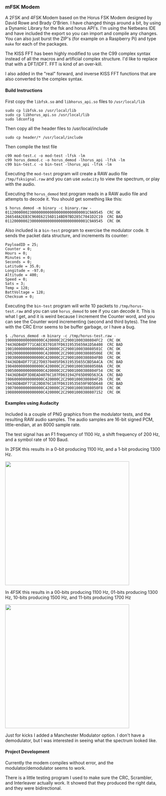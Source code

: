 ### mFSK Modem
A 2FSK and 4FSK Modem based on the Horus FSK Modem designed by David Rowe and Brady O'Brien. I have changed things around a bit, by using a Dynamic Library for the fsk and horus API's. I'm using the Netbeans IDE and have included the export so you can import and compile any changes. You can also just burst the ZIP's (for example on a Raspberry Pi) and type ```make``` for each of the packages.

The KISS FFT has been highly modified to use the C99 complex syntax instead of all the macros and artificial complex structure. I'd like to replace that with a DFT/IDFT. FFT is kind of an over-kill.

I also added in the "real" forward, and inverse KISS FFT functions that are also converted to the complex syntax. 

#### Build Instructions
First copy the ```libfsk.so``` and ```libhorus_api.so``` files to ```/usr/local/lib```
```
sudo cp libfsk.so /usr/local/lib
sudo cp libhorus_api.so /usr/local/lib
sudo ldconfig
```
Then copy all the header files to /usr/local/include
```
sudo cp header/* /usr/local/include
```
Then compile the test file
```
c99 mod-test.c -o mod-test -lfsk -lm
c99 horus_demod.c -o horus_demod -lhorus_api -lfsk -lm
c99 bin-test.c -o bin-test -lhorus_api -lfsk -lm
```
Executing the ```mod-test``` program will create a RAW audio file ```/tmp/fsksignal.raw``` and you can use ```audacity``` to view the spectrum, or play with the audio.

Executing the ```horus_demod``` test program reads in a RAW audio file and attempts to decode it. You should get something like this:
```
$ horus_demod -m binary -c binary.raw -
0112000000230000000000000000000000001C9A9545  CRC OK
266548A2EB3C960E62156D114BD97BD285C7041D2C19  CRC BAD
0112000000230000000000000000000000001C9A9545  CRC OK
```

Also included is a ```bin-test``` program to exercise the modulator code. It sends the packet data structure, and increments its counter:

```
PayloadID = 25;
Counter = 0;
Hours = 0;
Minutes = 0;
Seconds = 0;
Latitude = 35.0;
Longitude = -97.0;
Altitude = 400;
Speed = 0;
Sats = 3;
Temp = 128;
BattVoltage = 128;
Checksum = 0;
```

Executing the ```bin-test``` program will write 10 packets to ```/tmp/horus-test.raw``` and you can use ```horus_demod``` to see if you can decode it. This is what I get, and it is weird because I increment the Counter word, and you can see the Counter word incrementing (second and third bytes). The line with the CRC Error seems to be buffer garbage, or I have a bug.

```
$ ./horus_demod -m binary -c /tmp/horus-test.raw -
19000000000000000C420000C2C29001000380804FC2  CRC OK
74436DB4DF771CAEC8370107FD6319535659A1D5A408  CRC BAD
19010000000000000C420000C2C2900100038080501C  CRC OK
19020000000000000C420000C2C2900100038080506E  CRC OK
19030000000000000C420000C2C29001000380804FB0  CRC OK
74436DB4DF771E27D0370405FD6319535655CBD5A4CA  CRC BAD
19040000000000000C420000C2C2900100038080508A  CRC OK
19050000000000000C420000C2C29001000380804F54  CRC OK
74436DB4DF3D8EAD4076C107FD631942F65D09D563CA  CRC BAD
19060000000000000C420000C2C29001000380804F26  CRC OK
74436DB4DF771E20D876C107FD6319535659F9D5D648  CRC BAD
19070000000000000C420000C2C290010003808050F8  CRC OK
19080000000000000C420000C2C29001000380807152  CRC OK
```

#### Examples using Audacity
Included is a couple of PNG graphics from the modulator tests, and the resulting RAW audio samples. The audio samples are 16-bit signed PCM, little-endian, at an 8000 sample rate.

The test signal has an F1 frequency of 1100 Hz, a shift frequency of 200 Hz, and a symbol rate of 100 Baud.

In 2FSK this results in a 0-bit producing 1100 Hz, and a 1-bit producing 1300 Hz.

<img src="https://raw.githubusercontent.com/srsampson/mFSK/master/2fsk.png" width="400">

In 4FSK this results in a 00-bits producing 1100 Hz, 01-bits producing 1300 Hz, 10-bits producing 1500 Hz, and 11-bits producing 1700 Hz

<img src="https://raw.githubusercontent.com/srsampson/mFSK/master/4fsk.png" width="400">

Just for kicks I added a Manchester Modulator option. I don't have a demodulator, but I was interested in seeing what the spectrum looked like.

#### Project Development
Currently the modem compiles without error, and the modulator/demodulator seems to work.

There is a little testing program I used to make sure the CRC, Scrambler, and Interleaver actually work. It showed that they produced the right data, and they were bidirectional.

